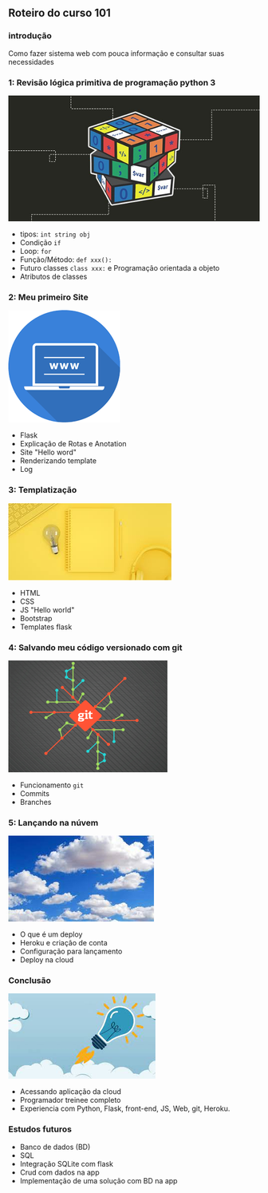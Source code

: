 ## Roteiro do curso 101

### introdução
Como fazer sistema web com pouca informação e consultar suas necessidades

### 1: Revisão lógica primitiva de programação python 3
![alt text](./img/1.jpg)
- tipos: `int string obj`
- Condição `if`
- Loop: `for`
- Função/Método: `def xxx():`
- Futuro classes `class xxx:` e Programação orientada a objeto
- Atributos de classes

### 2: Meu primeiro Site
![alt text](./img/2.png)
- Flask
- Explicação de Rotas e Anotation
- Site "Hello word"
- Renderizando template
- Log

### 3: Templatização
![alt text](./img/3.jpg)
- HTML
- CSS
- JS "Hello world"
- Bootstrap
- Templates flask

### 4: Salvando meu código versionado com git
![alt text](./img/4.png)
- Funcionamento `git`
- Commits
- Branches

### 5: Lançando na núvem
![alt text](./img/5.jpg)
- O que é um deploy
- Heroku e criação de conta
- Configuração para lançamento
- Deploy na cloud

### Conclusão
![alt text](./img/6.jpg)
- Acessando aplicação da cloud
- Programador treinee completo
- Experiencia com Python, Flask, front-end, JS, Web, git, Heroku.  

### Estudos futuros
- Banco de dados (BD)
- SQL
- Integração SQLite com flask
- Crud com dados na app
- Implementação de uma solução com BD na app
